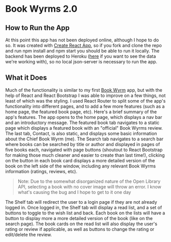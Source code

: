 # Book Wyrms 2.0

## How to Run the App

At this point this app has not been deployed online, although I hope to do so. It was created with [Create React App](https://github.com/facebook/create-react-app), so if you fork and clone the repo and run npm install and npm start you should be able to run it locally. The backend has been deployed to Heroku ([here](https://book-wyrm-api.herokuapp.com/) if you want to see the data we're working with), so no local json-server is necessary to run the app.

## What it Does

Much of the functionality is similar to my first [Book Wyrm](https://github.com/nkulik94/book-wyrmz) app, but with the help of React and React Bootstrap I was able to improve on a few things, not least of which was the styling. I used React Router to split some of the app's functionality into different pages, and to add a few more features (such as a home page, the featured book page, etc). Here's a brief summary of the app's features. The app opens to the home page, which displays a nav bar and an introductory message. The featured book tab navigates to a static page which displays a featured book with an "official" Book Wyrms review. The last tab, Contact, is also static, and displays some basic information about the Chief Book Wyrm (me). The Search tab navigates to a search bar where books can be searched by title or author and displayed in pages of five books each, navigated with page buttons (shoutout to React Bootstrap for making those much cleaner and easier to create than last time!), clicking on the button in each book card displays a more detailed version of the book on the left side of the window, including any relevant Book Wyrms information (ratings, reviews, etc).

> Note: Due to the somewhat disorganized nature of the Open Library API, selecting a book with no cover image will throw an error. I know what's causing the bug and I hope to get to it one day

The Shelf tab will redirect the user to a login page if they are not already logged in. Once logged in, the Shelf tab will display a read list, and a set of buttons to toggle to the wish list and back. Each book on the lists will have a button to display more a more detailed version of the book (like on the search page). The book cards on the read list will also display the user's rating or review if applicable, as well as buttons to change the rating or edit/delete the review.